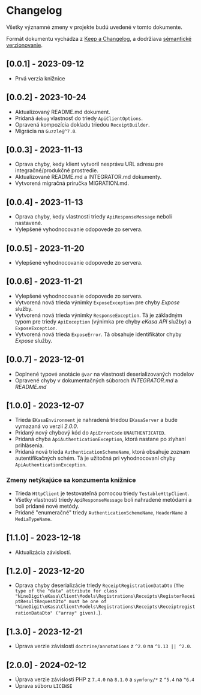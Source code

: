 # Changelog

Všetky významné zmeny v projekte budú uvedené v tomto dokumente.

Formát dokumentu vychádza z [Keep a Changelog](https://keepachangelog.com/en/1.0.0/),
a dodržiava [sémantické verzionovanie](https://semver.org/spec/v2.0.0.html).

## [0.0.1] - 2023-09-12
 - Prvá verzia knižnice

## [0.0.2] - 2023-10-24
 - Aktualizovaný README.md dokument.
 - Pridaná `debug` vlastnosť do triedy `ApiClientOptions`.
 - Opravená kompozícia dokladu triedou `ReceiptBuilder`.
 - Migrácia na `Guzzle@^7.0`.

## [0.0.3] - 2023-11-13
 - Oprava chyby, kedy klient vytvoril nesprávu URL adresu pre integračné/produkčné prostredie.
 - Aktualizované README.md a INTEGRATOR.md dokumenty.
 - Vytvorená migračná príručka MIGRATION.md.

## [0.0.4] - 2023-11-13
 - Oprava chyby, kedy vlastnosti triedy `ApiResponseMessage` neboli nastavené.
 - Vylepšené vyhodnocovanie odopovede zo servera.

## [0.0.5] - 2023-11-20
 - Vylepšené vyhodnocovanie odopovede zo servera.

## [0.0.6] - 2023-11-21
 - Vylepšené vyhodnocovanie odopovede zo servera.
 - Vytvorená nová trieda výnimky `ExposeException` pre chyby *Expose* služby.
 - Vytvorená nová trieda výnimky `ResponseException`. Tá je základným typom pre triedy `ApiException` (výnimka pre chyby *eKasa API* služby) a `ExposeException`.
 - Vytvorená nová trieda `ExposeError`. Tá obsahuje identifikátor chyby *Expose* služby.

## [0.0.7] - 2023-12-01
 - Doplnené typové anotácie `@var` na vlastnosti deserializovaných modelov
 - Opravené chyby v dokumentačných súboroch *INTEGRATOR.md* a *README.md*

## [1.0.0] - 2023-12-07
 - Trieda `EKasaEnvironment` je nahradená triedou `EKasaServer` a bude vymazaná vo verzií *2.0.0*.
 - Pridaný nový chybový kód do `ApiErrorCode` `UNAUTHENTICATED`.
 - Pridaná chyba `ApiAuthenticationException`, ktorá nastane po zlyhaní prihlásenia.
 - Pridaná nová trieda `AuthenticationSchemeName`, ktorá obsahuje zoznam autentifikačných schém. Tá je užitočná pri vyhodnocovaní chyby `ApiAuthenticationException`.

### Zmeny netýkajúce sa konzumenta knižnice
 - Trieda `HttpClient` je testovateľná pomocou triedy `TestableHttpClient`.
 - Všetky vlastnosti triedy `ApiResponseMessage` boli nahradené metódami a boli pridané nové metódy.
 - Pridané "enumeračné" triedy `AuthenticationSchemeName`, `HeaderName` a `MediaTypeName`.

## [1.1.0] - 2023-12-18
 - Aktualizácia závislostí.

## [1.2.0] - 2023-12-20
 - Oprava chyby deserializácie triedy `ReceiptRegistrationDataDto` (`The type of the "data" attribute for class "NineDigit\eKasa\Client\Models\Registrations\Receipts\RegisterReceiptResultRequestDto" must be one of "NineDigit\eKasa\Client\Models\Registrations\Receipts\ReceiptregistrationDataDto" ("array" given).`).

## [1.3.0] - 2023-12-21
 - Úprava verzie závislosti `doctrine/annotations` z `^2.0` na `^1.13 || ^2.0`.

## [2.0.0] - 2024-02-12
 - Úprava verzie závislosti PHP z `7.4.0` na `8.1.0` a `symfony/*` z `^5.4` na `^6.4`
 - Úprava súboru `LICENSE`